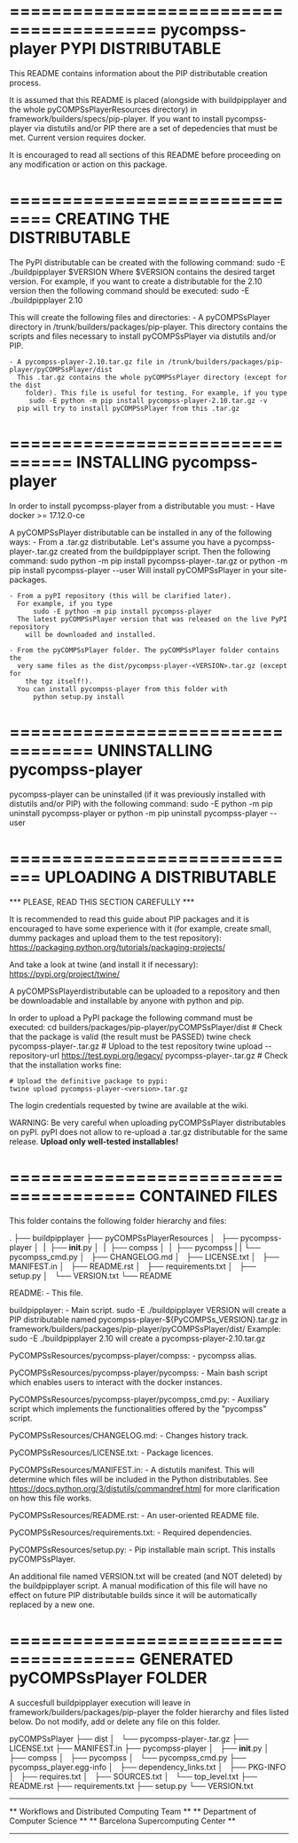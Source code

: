 ========================================
	pycompss-player PYPI DISTRIBUTABLE
========================================

This README contains information about the PIP distributable creation process.

It is assumed that this README is placed (alongside with buildpipplayer and
the whole pyCOMPSsPlayerResources directory) in framework/builders/specs/pip-player.
If you want to install pycompss-player via distutils and/or PIP there are a
set of depedencies that must be met. Current version requires docker.

It is encouraged to read all sections of this README before proceeding on any
modification or action on this package.


==============================
	CREATING THE DISTRIBUTABLE
==============================

The PyPI distributable can be created with the following command:
	sudo -E ./buildpipplayer $VERSION
Where $VERSION contains the desired target version. For example, if
you want to create a distributable for the 2.10 version then
the following command should be executed:
	sudo -E ./buildpipplayer 2.10

This will create the following files and directories:
	- A pyCOMPSsPlayer directory in /trunk/builders/packages/pip-player.
	  This directory contains the scripts and files necessary to
	  install pyCOMPSsPlayer via distutils and/or PIP.

	- A pycompss-player-2.10.tar.gz file in /trunk/builders/packages/pip-player/pyCOMPSsPlayer/dist
	  This .tar.gz contains the whole pyCOMPSsPlayer directory (except for the dist
		folder). This file is useful for testing. For example, if you type
		 sudo -E python -m pip install pycompss-player-2.10.tar.gz -v
	  pip will try to install pyCOMPSsPlayer from this .tar.gz



================================
	INSTALLING pycompss-player
================================

In order to install pycompss-player from a distributable you must:
	- Have docker >= 17.12.0-ce

A pyCOMPSsPlayer distributable can be installed in any of the following ways:
	- From a .tar.gz distributable. Let's assume you have a
	  pycompss-player-<VERSION>.tar.gz created from the buildpipplayer script.
		Then the following command:
		  sudo python -m pip install pycompss-player-<VERSION>.tar.gz
			or
			python -m pip install pycompss-player --user
	  Will install pyCOMPSsPlayer in your site-packages.

	- From a pyPI repository (this will be clarified later).
	  For example, if you type
		  sudo -E python -m pip install pycompss-player
	  The latest pyCOMPSsPlayer version that was released on the live PyPI repository
		will be downloaded and installed.

	- From the pyCOMPSsPlayer folder. The pyCOMPSsPlayer folder contains the
	  very same files as the dist/pycompss-player-<VERSION>.tar.gz (except for
		the tgz itself!).
	  You can install pycompss-player from this folder with
		  python setup.py install


==================================
	UNINSTALLING pycompss-player
==================================

pycompss-player can be uninstalled (if it was previously installed with distutils
and/or PIP) with the following command:
	sudo -E python -m pip uninstall pycompss-player
  or
	python -m pip uninstall pycompss-player --user


=============================
	UPLOADING A DISTRIBUTABLE
=============================

*** PLEASE, READ THIS SECTION CAREFULLY ***

It is recommended to read this guide about PIP packages and it is encouraged to
have some experience with it (for example, create small, dummy packages and
upload them to the test repository):
	https://packaging.python.org/tutorials/packaging-projects/

And take a look at twine (and install it if necessary):
  https://pypi.org/project/twine/

A pyCOMPSsPlayerdistributable can be uploaded to a repository and then be
downloadable and installable by anyone with python and pip.

In order to upload a PyPI package the following command must be executed:
  cd builders/packages/pip-player/pyCOMPSsPlayer/dist
	# Check that the package is valid (the result must be PASSED)
	twine check pycompss-player-<version>.tar.gz
	# Upload to the test repository
	twine upload --repository-url https://test.pypi.org/legacy/ pycompss-player-<version>.tar.gz
	# Check that the installation works fine:

	# Upload the definitive package to pypi:
	twine upload pycompss-player-<version>.tar.gz

The login credentials requested by twine are available at the wiki.

WARNING: Be very careful when uploading pyCOMPSsPlayer distributables on pyPI.
pyPI does not allow to re-upload a .tar.gz distributable for the same release.
**Upload only well-tested installables!**


======================================
	CONTAINED FILES
======================================

This folder contains the following folder hierarchy and files:

.
├── buildpipplayer
├── pyCOMPSsPlayerResources
│   ├── pycompss-player
│   |   ├── __init__.py
│   |   ├── compss
│   |   ├── pycompss
|   |   └── pycompss_cmd.py
│   ├── CHANGELOG.md
│   ├── LICENSE.txt
│   ├── MANIFEST.in
│   ├── README.rst
│   ├── requirements.txt
│   ├── setup.py
│   └── VERSION.txt
└── README


README:
	- This file.

buildpipplayer:
	- Main script. sudo -E ./buildpipplayer VERSION will create a PIP distributable
	  named pycompss-player-${PyCOMPSs_VERSION}.tar.gz in
		framework/builders/packages/pip-player/pyCOMPSsPlayer/dist/
	  Example: sudo -E ./buildpipplayer 2.10 will create a pycompss-player-2.10.tar.gz

PyCOMPSsResources/pycompss-player/compss:
	- pycompss alias.

PyCOMPSsResources/pycompss-player/pycompss:
	- Main bash script which enables users to interact with the docker instances.

PyCOMPSsResources/pycompss-player/pycompss_cmd.py:
	- Auxiliary script which implements the functionalities offered by the
	  "pycompss" script.

PyCOMPSsResources/CHANGELOG.md:
	- Changes history track.

PyCOMPSsResources/LICENSE.txt:
	- Package licences.

PyCOMPSsResources/MANIFEST.in:
	- A distutils manifest. This will determine which files will be included in
	  the Python distributables.
		See https://docs.python.org/3/distutils/commandref.html
	  for more clarification on how this file works.

PyCOMPSsResources/README.rst:
	- An user-oriented README file.

PyCOMPSsResources/requirements.txt:
	- Required dependencies.

PyCOMPSsResources/setup.py:
		- Pip installable main script. This installs pyCOMPSsPlayer.

An additional file named VERSION.txt will be created (and NOT deleted) by the
buildpipplayer script.
A manual modification of this file will have no effect on future PIP
distributable builds since it will be automatically replaced by a new one.



======================================
	           GENERATED
      pyCOMPSsPlayer FOLDER
======================================

A succesfull buildpipplayer execution will leave in framework/builders/packages/pip-player
the folder hierarchy and files listed below.
Do not modify, add or delete any file on this folder.

pyCOMPSsPlayer
├── dist
│   └── pycompss-player-<VERSION>.tar.gz
├── LICENSE.txt
├── MANIFEST.in
├── pycompss-player
│   ├── __init__.py
│   ├── compss
│   ├── pycompss
│   └── pycompss_cmd.py
├── pycompss_player.egg-info
│   ├── dependency_links.txt
│   ├── PKG-INFO
│   ├── requires.txt
│   ├── SOURCES.txt
│   └── top_level.txt
├── README.rst
├── requirements.txt
├── setup.py
└── VERSION.txt


**********************************************
** Workflows and Distributed Computing Team **
** Department of Computer Science           **
** Barcelona Supercomputing Center          **
**********************************************
